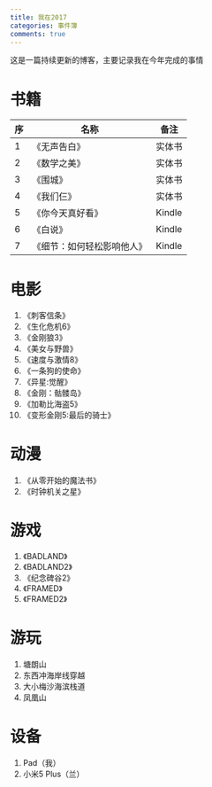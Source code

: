 ```yaml
---
title: 我在2017
categories: 事件簿
comments: true
---
```


这是一篇持续更新的博客，主要记录我在今年完成的事情

# 书籍

序 | 名称 | 备注
--- | --- | ---
1 | 《无声告白》 | 实体书
2 | 《数学之美》 | 实体书
3 | 《围城》 | 实体书
4 | 《我们仨》 | 实体书
5 | 《你今天真好看》 | Kindle
6 | 《白说》 | Kindle
7 | 《细节：如何轻松影响他人》 | Kindle

# 电影
1. 《刺客信条》
2. 《生化危机6》
3. 《金刚狼3》
4. 《美女与野兽》
5. 《速度与激情8》
6. 《一条狗的使命》
7. 《异星:觉醒》
8. 《金刚：骷髅岛》
9. 《加勒比海盗5》
10. 《变形金刚5:最后的骑士》

# 动漫
1. 《从零开始的魔法书》
2. 《时钟机关之星》

# 游戏
1. 《BADLAND》
2. 《BADLAND2》
3. 《纪念碑谷2》
4. 《FRAMED》
5. 《FRAMED2》

# 游玩
1. 塘朗山
2. 东西冲海岸线穿越
3. 大小梅沙海滨栈道
4. 凤凰山

# 设备
1. Pad（我）
2. 小米5 Plus（兰）
